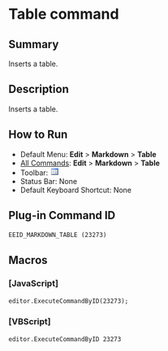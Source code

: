 # Table command

## Summary

Inserts a table.

## Description

Inserts a table.

## How to Run

- Default Menu: **Edit** \> **Markdown** \> **Table**
- [All Commands](../tools/all_commands): **Edit** \> **Markdown** \> **Table**
- Toolbar: ![](../../images/table.png)
- Status Bar: None
- Default Keyboard Shortcut: None

## Plug-in Command ID

```
EEID_MARKDOWN_TABLE (23273)
```

## Macros

### \[JavaScript\]

```
editor.ExecuteCommandByID(23273);
```

### \[VBScript\]

```
editor.ExecuteCommandByID 23273
```
